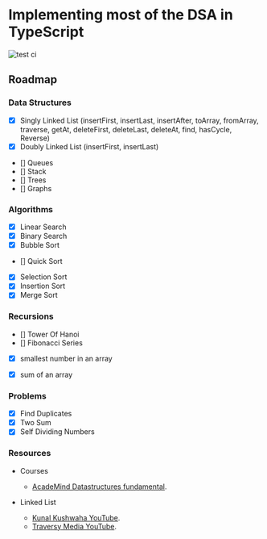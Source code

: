 # Implementing most of the DSA in TypeScript

![test ci](https://github.com/chetannn/dsa-in-typescript/actions/workflows/test.yml/badge.svg)

## Roadmap

### Data Structures

* [x] Singly Linked List (insertFirst, insertLast, insertAfter, toArray, fromArray, traverse, getAt, deleteFirst, deleteLast, deleteAt, find, hasCycle, Reverse)
* [x] Doubly Linked List (insertFirst, insertLast)
* [] Queues
* [] Stack
* [] Trees
* [] Graphs


### Algorithms

* [x] Linear Search
* [x] Binary Search
* [x] Bubble Sort
* [] Quick Sort
* [x] Selection Sort
* [x] Insertion Sort
* [x] Merge Sort

### Recursions

* [] Tower Of Hanoi
* [] Fibonacci Series
* [x] smallest number in an array
* [x] sum of an array


### Problems

* [x] Find Duplicates
* [x] Two Sum
* [x] Self Dividing Numbers

### Resources

- Courses
    - [AcadeMind Datastructures fundamental](https://pro.academind.com/p/javascript-datastructures-the-fundamentals).

- Linked List
  - [Kunal Kushwaha YouTube](https://www.youtube.com/watch?v=58YbpRDc4yw).
  - [Traversy Media YouTube](https://www.youtube.com/watch?v=58YbpRDc4yw).
